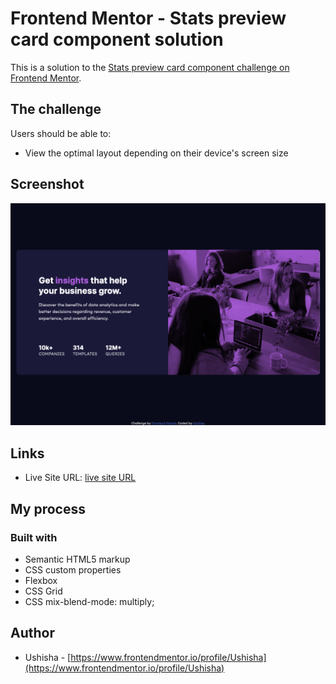 # Frontend Mentor - Stats preview card component solution

This is a solution to the [Stats preview card component challenge on Frontend Mentor](https://www.frontendmentor.io/challenges/stats-preview-card-component-8JqbgoU62).

## The challenge

Users should be able to:

- View the optimal layout depending on their device's screen size

## Screenshot

![screenshot](./design/screenshot.png)

## Links

- Live Site URL: [live site URL](https://ushisha-stats-preview.netlify.app/)

## My process

### Built with

- Semantic HTML5 markup
- CSS custom properties
- Flexbox
- CSS Grid
- CSS mix-blend-mode: multiply;

## Author

- Ushisha - [https://www.frontendmentor.io/profile/Ushisha](https://www.frontendmentor.io/profile/Ushisha)
